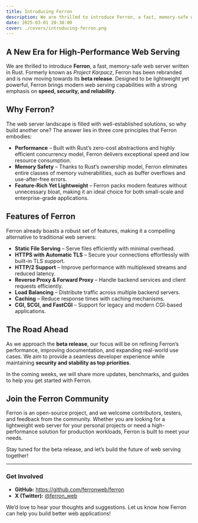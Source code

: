```yaml
---
title: Introducing Ferron
description: We are thrilled to introduce Ferron, a fast, memory-safe web server written in Rust.
date: 2025-03-01 20:38:00
cover: ./covers/introducing-ferron.png
---
```


## A New Era for High-Performance Web Serving

We are thrilled to introduce **Ferron**, a fast, memory-safe web server written in Rust. Formerly known as _Project Karpacz_, Ferron has been rebranded and is now moving towards its **beta release**. Designed to be lightweight yet powerful, Ferron brings modern web serving capabilities with a strong emphasis on **speed, security, and reliability**.

## Why Ferron?

The web server landscape is filled with well-established solutions, so why build another one? The answer lies in three core principles that Ferron embodies:

- **Performance** – Built with Rust’s zero-cost abstractions and highly efficient concurrency model, Ferron delivers exceptional speed and low resource consumption.
- **Memory Safety** – Thanks to Rust’s ownership model, Ferron eliminates entire classes of memory vulnerabilities, such as buffer overflows and use-after-free errors.
- **Feature-Rich Yet Lightweight** – Ferron packs modern features without unnecessary bloat, making it an ideal choice for both small-scale and enterprise-grade applications.

## Features of Ferron

Ferron already boasts a robust set of features, making it a compelling alternative to traditional web servers:

- **Static File Serving** – Serve files efficiently with minimal overhead.
- **HTTPS with Automatic TLS** – Secure your connections effortlessly with built-in TLS support.
- **HTTP/2 Support** – Improve performance with multiplexed streams and reduced latency.
- **Reverse Proxy & Forward Proxy** – Handle backend services and client requests efficiently.
- **Load Balancing** – Distribute traffic across multiple backend servers.
- **Caching** – Reduce response times with caching mechanisms.
- **CGI, SCGI, and FastCGI** – Support for legacy and modern CGI-based applications.

## The Road Ahead

As we approach the **beta release**, our focus will be on refining Ferron’s performance, improving documentation, and expanding real-world use cases. We aim to provide a seamless developer experience while maintaining **security and stability as top priorities**.

In the coming weeks, we will share more updates, benchmarks, and guides to help you get started with Ferron.

## Join the Ferron Community

Ferron is an open-source project, and we welcome contributors, testers, and feedback from the community. Whether you are looking for a lightweight web server for your personal projects or need a high-performance solution for production workloads, Ferron is built to meet your needs.

Stay tuned for the beta release, and let’s build the future of web serving together!

---

### Get Involved

- **GitHub:** https://github.com/ferronweb/ferron
- **X (Twitter):** [@ferron_web](https://x.com/@ferron_web)

We’d love to hear your thoughts and suggestions. Let us know how Ferron can help you build better web applications!
